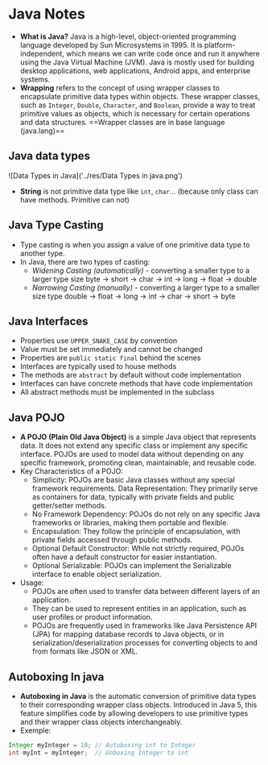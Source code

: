 # Java Notes

- **What is Java?** Java is a high-level, object-oriented programming language developed by Sun Microsystems in 1995. It is platform-independent, which means we can write code once and run it anywhere using the Java Virtual Machine (JVM). Java is mostly used for building desktop applications, web applications, Android apps, and enterprise systems.
- **Wrapping** refers to the concept of using wrapper classes to encapsulate primitive data types within objects. These wrapper classes, such as `Integer`, `Double`, `Character`, and `Boolean`, provide a way to treat primitive values as objects, which is necessary for certain operations and data structures. ==Wrapper classes are in base language (java.lang)==

## Java data types

![Data Types in Java]('../res/Data Types in java.png')

- **String** is not primitive data type like `int`, `char`... (because only class can have methods. Primitive can not)

## Java Type Casting

- Type casting is when you assign a value of one primitive data type to another type.
- In Java, there are two types of casting:
  - _Widening Casting (automatically)_ - converting a smaller type to a larger type size
    byte -> short -> char -> int -> long -> float -> double
  - _Narrowing Casting (manually)_ - converting a larger type to a smaller size type
    double -> float -> long -> int -> char -> short -> byte

## Java Interfaces

- Properties use `UPPER_SNAKE_CASE` by convention
- Value must be set immediately and cannot be changed
- Properties are `public static final` behind the scenes
- Interfaces are typically used to house methods
- The methods are `abstract` by default without code implementation
- Interfaces can have concrete methods that have code implementation
- All abstract methods must be implemented in the subclass

## Java POJO

- **A POJO (Plain Old Java Object)** is a simple Java object that represents data. It does not extend any specific class or implement any specific interface. POJOs are used to model data without depending on any specific framework, promoting clean, maintainable, and reusable code.
- Key Characteristics of a POJO:
  - Simplicity:
    POJOs are basic Java classes without any special framework requirements.
    Data Representation:
    They primarily serve as containers for data, typically with private fields and public getter/setter methods.
  - No Framework Dependency:
    POJOs do not rely on any specific Java frameworks or libraries, making them portable and flexible.
  - Encapsulation:
    They follow the principle of encapsulation, with private fields accessed through public methods.
  - Optional Default Constructor:
    While not strictly required, POJOs often have a default constructor for easier instantiation.
  - Optional Serializable:
    POJOs can implement the Serializable interface to enable object serialization.
- Usage:
  - POJOs are often used to transfer data between different layers of an application.
  - They can be used to represent entities in an application, such as user profiles or product information.
  - POJOs are frequently used in frameworks like Java Persistence API (JPA) for mapping database records to Java objects, or in serialization/deserialization processes for converting objects to and from formats like JSON or XML.

## Autoboxing In java

- **Autoboxing in Java** is the automatic conversion of primitive data types to their corresponding wrapper class objects. Introduced in Java 5, this feature simplifies code by allowing developers to use primitive types and their wrapper class objects interchangeably.
- Exemple:

```java
Integer myInteger = 10; // Autoboxing int to Integer
int myInt = myInteger;  // Unboxing Integer to int
```

